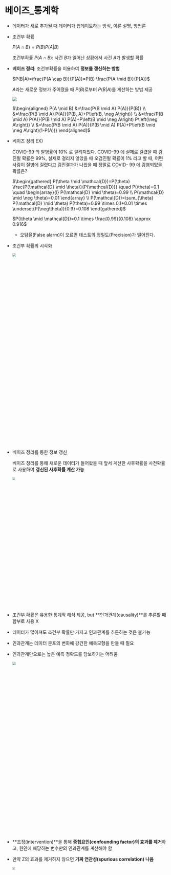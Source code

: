 # 베이즈_통계학

- 데이터가 새로 추가될 때 데이터가 업데이트하는 방식, 이론 설명, 방법론

- 조건부 확률

  $P(A \cap B)=P(B) P(A|B)$​

  조건부확률 $P(A \cap B)$: 사건 $B$가 일어난 상황에서 사건 $A$가 발생할 확률

- **베이즈 정리**: 조건부확률을 이용하여 **정보를 갱신하는 방법**

  $P(B|A)=\frac{P(A \cap B)}{P(A)}=P(B) \frac{P(A \mid B)}{P(A)}$​​

  $A$라는 새로운 정보가 주어졌을 때 $P(B)$로부터 $P(B|A)$를 계산하는 방법 제공

  <img src="https://user-images.githubusercontent.com/60209937/128452638-3025f41d-8ab1-432e-b0f9-df41f7c3e846.png" style="zoom:80%;" />

  $\begin{aligned}
  P(A \mid B) &=\frac{P(B \mid A) P(A)}{P(B)} \\
  &=\frac{P(B \mid A) P(A)}{P(B, A)+P\left(B, \neg A\right)} \\
  &=\frac{P(B \mid A) P(A)}{P(B \mid A) P(A)+P\left(B \mid \neg A\right) P\left(\neg A\right)} \\
  &=\frac{P(B \mid A) P(A)}{P(B \mid A) P(A)+P\left(B \mid \neg A\right)(1-P(A))}
  \end{aligned}$

- 베이즈 정리 EX)

  COVID-99 의 발병률이 10% 로 알려져있다. COVID-99 에 실제로 걸렸을 때 검진될 확률은 99%, 실제로 걸리지 않았을 때 오검진될 확률이 1% 라고 할 때, 어떤 사람이 질병에 걸렸다고 검진결과가 나왔을 때 정말로 COVID- 99 에 감염되었을 확률은?

  $\begin{gathered}
  P(\theta \mid \mathcal{D})=P(\theta) \frac{P(\mathcal{D} \mid \theta)}{P(\mathcal{D})} \quad P(\theta)=0.1 \quad \begin{array}{l}
  P(\mathcal{D} \mid \theta)=0.99 \\
  P(\mathcal{D} \mid \neg \theta)=0.01
  \end{array} \\
  P(\mathcal{D})=\sum_{\theta} P(\mathcal{D} \mid \theta) P(\theta)=0.99 \times 0.1+0.01 \times \underset{P(\neg\theta)}{0.9}=0.108
  \end{gathered}$​​​​​

  $P(\theta \mid \mathcal{D})=0.1 \times \frac{0.99}{0.108} \approx 0.916$

  - 오탐율(False alarm)이 오르면 테스트의 정밀도(Precision)가 떨어진다.

- 조건부 확률의 시각화

  <img width="991" src="https://user-images.githubusercontent.com/60209937/128459376-e823e05a-a7dd-4ad9-a36d-02ad688d3e80.png" style="zoom:60%;" >

- 베이즈 정리를 통한 정보 갱신

  베이즈 정리를 통해 새로운 데이터가 들어왔을 때 앞서 계산한 사후확률을 사전확률로 사용하여 **갱신된 사후확률 계산 가능**

  <img width="808" src="https://user-images.githubusercontent.com/60209937/128459546-29ad1d08-15e9-4a2b-8c86-e6afa751f317.png" style="zoom:50%;" >

- 조건부 확률은 유용한 통계적 해석 제공, but **인과관계(causality)**를 추론할 때 함부로 사용 X

- 데이터가 많아져도 조건부 확률만 가지고 인과관계를 추론하는 것은 불가능

- 인과관계는 데이터 분포의 변화에 강건한 예측모형을 만들 때 필요

- 인과관계만으로는 높은 예측 정확도를 담보하기는 어려움

  <img width="893"  src="https://user-images.githubusercontent.com/60209937/128462174-5a8a4f3b-d848-45da-bc0b-6554eae67a8a.png" style="zoom:60%;" >

- **조정(intervention)**을 통해 **중첩요인(confounding factor)의 효과를 제거**하고, 원인에 해당하는 변수만의 인과관계를 계산해야 함

- 만약 Z의 효과를 제거하지 않으면 **가짜 연관성(spurious correlation) 나옴**

  <img width="286"  src="https://user-images.githubusercontent.com/60209937/128462535-4b5b410f-b531-4b51-a976-1ecad7f686a7.png" style="zoom:50%;" >

